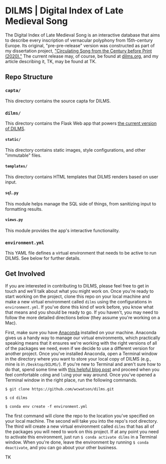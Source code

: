 # DILMS | Digital Index of Late Medieval Song

The Digital Index of Late Medieval Song is an interactive database that aims to describe every inscription of vernacular polyphony from 15th-century Europe.
Its original, "pre-pre-release" version was constructed as part of my dissertation project, ["Circulating Song from the Century before Print (2020)."][1]
The current release may, of course, be found at [dilms.org][2], and my article describing it, TK, may be found at TK.

## Repo Structure

### `capta/`
This directory contains the source capta for DILMS.

### `dilms/`
This directory contains the Flask Web app that powers [the current version of DILMS][2].

#### `static/`
This directory contains static images, style configurations, and other "immutable" files.

#### `templates/`
This directory contains HTML templates that DILMS renders based on user input.

#### `sql.py`
This module helps manage the SQL side of things, from sanitizing input to formatting results.

#### `views.py`
This module provides the app's interactive functionality.

### `environment.yml`
This YAML file defines a virtual environment that needs to be active to run DILMS.
See below for further details.

## Get Involved
If you are interested in contributing to DILMS, please feel free to get in touch and we'll talk about what you might work on.
Once you're ready to start working on the project, clone this repo on your local machine and make a new virtual environment called `dilms` using the configurations in `environment.yml`.
If you've done this kind of work before, you know what that means and you should be ready to go.
If you haven't, you may need to follow the more detailed directions below (they assume you're working on a Mac).

First, make sure you have [Anaconda][3] installed on your machine.
Anaconda gives us a handy way to manage our virtual environments, which practically speaking means that it ensures we're working with the right versions of all of the packages we need, even if we decide to use a different version for another project.
Once you've installed Anaconda, open a Terminal window in the directory where you want to store your local copy of DILMS (e.g., mine is in `/Desktop/DILMS/`).
If you're new to Terminal and aren't sure how to do that, spend some time with [this helpful blog post][4] and proceed when you feel comfortable `cd`ing and `ls`ing your way around.
Once you've opened a Terminal window in the right place, run the following commands.
```
$ git clone https://github.com/wcwatson/dilms.git

$ cd dilms

$ conda env create -f environment.yml
```
The first command will clone the repo to the location you've specified on your local machine.
The second will take you into the repo's root directory.
The third will create a new virtual environment called `dilms` that has all of the packages you will need to work on this project.
If at any point you need to activate this environment, just run `$ conda activate dilms` in a Terminal window.
When you're done, leave the environment by running `$ conda deactivate`, and you can go about your other business.

TK

[1]: <www.researchgate.net/publication/340849806_Circulating_Song_from_the_Century_before_Print>
[2]: <www.dilms.org>
[3]: <https://www.anaconda.com/>
[4]: <https://medium.com/@grace.m.nolan/terminal-for-beginners-e492ba10902a>